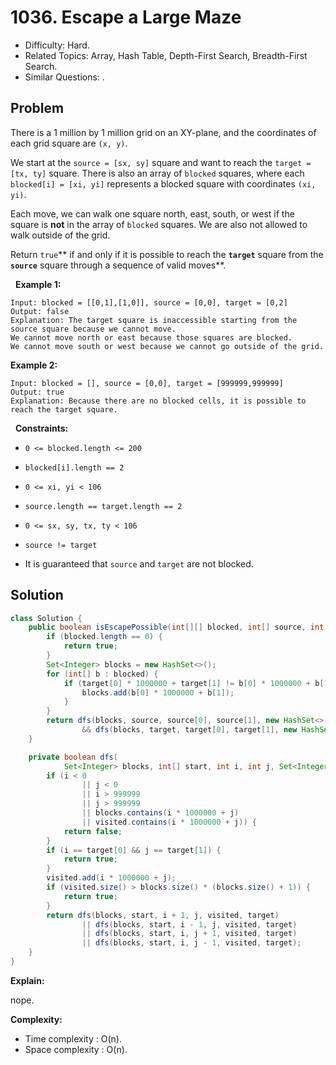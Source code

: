 # 1036. Escape a Large Maze

- Difficulty: Hard.
- Related Topics: Array, Hash Table, Depth-First Search, Breadth-First Search.
- Similar Questions: .

## Problem

There is a 1 million by 1 million grid on an XY-plane, and the coordinates of each grid square are ```(x, y)```.

We start at the ```source = [sx, sy]``` square and want to reach the ```target = [tx, ty]``` square. There is also an array of ```blocked``` squares, where each ```blocked[i] = [xi, yi]``` represents a blocked square with coordinates ```(xi, yi)```.

Each move, we can walk one square north, east, south, or west if the square is **not** in the array of ```blocked``` squares. We are also not allowed to walk outside of the grid.

Return ```true```** if and only if it is possible to reach the **```target```** square from the **```source```** square through a sequence of valid moves**.

 
**Example 1:**

```
Input: blocked = [[0,1],[1,0]], source = [0,0], target = [0,2]
Output: false
Explanation: The target square is inaccessible starting from the source square because we cannot move.
We cannot move north or east because those squares are blocked.
We cannot move south or west because we cannot go outside of the grid.
```

**Example 2:**

```
Input: blocked = [], source = [0,0], target = [999999,999999]
Output: true
Explanation: Because there are no blocked cells, it is possible to reach the target square.
```

 
**Constraints:**


	
- ```0 <= blocked.length <= 200```
	
- ```blocked[i].length == 2```
	
- ```0 <= xi, yi < 106```
	
- ```source.length == target.length == 2```
	
- ```0 <= sx, sy, tx, ty < 106```
	
- ```source != target```
	
- It is guaranteed that ```source``` and ```target``` are not blocked.



## Solution

```java
class Solution {
    public boolean isEscapePossible(int[][] blocked, int[] source, int[] target) {
        if (blocked.length == 0) {
            return true;
        }
        Set<Integer> blocks = new HashSet<>();
        for (int[] b : blocked) {
            if (target[0] * 1000000 + target[1] != b[0] * 1000000 + b[1]) {
                blocks.add(b[0] * 1000000 + b[1]);
            }
        }
        return dfs(blocks, source, source[0], source[1], new HashSet<>(), target)
                && dfs(blocks, target, target[0], target[1], new HashSet<>(), source);
    }

    private boolean dfs(
            Set<Integer> blocks, int[] start, int i, int j, Set<Integer> visited, int[] target) {
        if (i < 0
                || j < 0
                || i > 999999
                || j > 999999
                || blocks.contains(i * 1000000 + j)
                || visited.contains(i * 1000000 + j)) {
            return false;
        }
        if (i == target[0] && j == target[1]) {
            return true;
        }
        visited.add(i * 1000000 + j);
        if (visited.size() > blocks.size() * (blocks.size() + 1)) {
            return true;
        }
        return dfs(blocks, start, i + 1, j, visited, target)
                || dfs(blocks, start, i - 1, j, visited, target)
                || dfs(blocks, start, i, j + 1, visited, target)
                || dfs(blocks, start, i, j - 1, visited, target);
    }
}
```

**Explain:**

nope.

**Complexity:**

* Time complexity : O(n).
* Space complexity : O(n).
